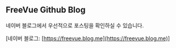 ## FreeVue Github Blog

네이버 블로그에서 우선적으로 포스팅을 확인하실 수 있습니다.

[네이버 블로그: [https://freevue.blog.me](https://freevue.blog.me)]

